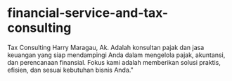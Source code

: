 # financial-service-and-tax-consulting
Tax Consulting Harry Maragau, Ak. Adalah konsultan pajak dan jasa keuangan yang siap mendampingi Anda dalam mengelola pajak, akuntansi, dan perencanaan finansial. Fokus kami adalah memberikan solusi praktis, efisien, dan sesuai kebutuhan bisnis Anda."

